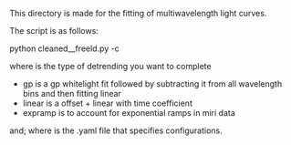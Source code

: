 This directory is made for the fitting of multiwavelength light curves.

The script is as follows:

python cleaned_<trendversion>_freeld.py -c <config>

where <trendversion> is the type of detrending you want to complete
- gp is a gp whitelight fit followed by subtracting it from all wavelength bins and then fitting linear
- linear is a offset + linear with time coefficient
- expramp is to account for exponential ramps in miri data

and; where <config> is the .yaml file that specifies configurations. 
